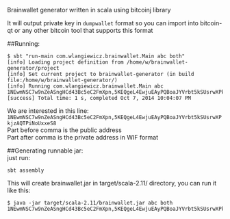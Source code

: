 Brainwallet generator written in scala using bitcoinj library  

It will output private key in `dumpwallet` format so you can import into bitcoin-qt or any other bitcoin tool that supports this format

##Running:
```
$ sbt "run-main com.wlangiewicz.brainwallet.Main abc both"
[info] Loading project definition from /home/w/brainwallet-generator/project
[info] Set current project to brainwallet-generator (in build file:/home/w/brainwallet-generator/)
[info] Running com.wlangiewicz.brainwallet.Main abc
1NEwmNSC7w9nZeASngHCd43Bc5eC2FmXpn,5KEQgeL4EwjuEAyPQBoaJYVrbt5kSUsrwXPkjzAQTPiNoUxxeS8
[success] Total time: 1 s, completed Oct 7, 2014 10:04:07 PM
```

We are interested in this line: `1NEwmNSC7w9nZeASngHCd43Bc5eC2FmXpn,5KEQgeL4EwjuEAyPQBoaJYVrbt5kSUsrwXPkjzAQTPiNoUxxeS8`  
Part before comma is the public address  
Part after comma is the private address in WIF format


##Generating runnable jar:  
just run:  
```
sbt assembly
```

This will create brainwallet.jar in target/scala-2.11/ directory, you can run it like this:  
```
$ java -jar target/scala-2.11/brainwallet.jar abc both
1NEwmNSC7w9nZeASngHCd43Bc5eC2FmXpn,5KEQgeL4EwjuEAyPQBoaJYVrbt5kSUsrwXPkjzAQTPiNoUxxeS8
```
